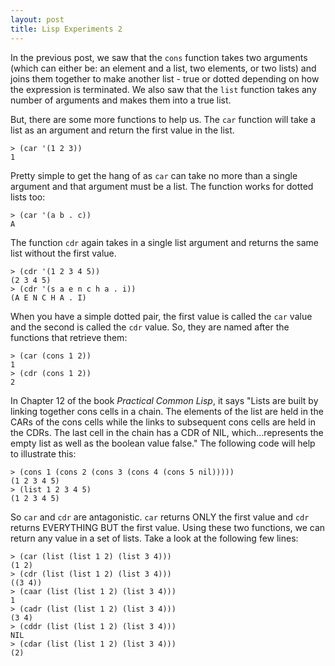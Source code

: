 ```yaml
---
layout: post
title: Lisp Experiments 2
---
```


In the previous post, we saw that the `cons` function takes two arguments (which can either be: an element and a list, two elements, or two lists) and joins them together to make another list - true or dotted depending on how the expression is terminated. We also saw that the `list` function takes any number of arguments and makes them into a true list.

But, there are some more functions to help us. The `car` function will take a list as an argument and return the first value in the list. 

```
> (car '(1 2 3))
1
```

Pretty simple to get the hang of as `car` can take no more than a single argument and that argument must be a list. The function works for dotted lists too:

```
> (car '(a b . c))
A
```

The function `cdr` again takes in a single list argument and returns the same list without the first value.

```
> (cdr '(1 2 3 4 5))
(2 3 4 5)
> (cdr '(s a e n c h a . i))
(A E N C H A . I)
```

When you have a simple dotted pair, the first value is called the `car` value and the second is called the `cdr` value. So, they are named after the functions that retrieve them:

```
> (car (cons 1 2))
1
> (cdr (cons 1 2))
2
```

In Chapter 12 of the book _Practical Common Lisp_, it says "Lists are built by linking together cons cells in a chain. The elements of the list are held in the CARs of the cons cells while the links to subsequent cons cells are held in the CDRs. The last cell in the chain has a CDR of NIL, which...represents the empty list as well as the boolean value false." The following code will help to illustrate this:

```
> (cons 1 (cons 2 (cons 3 (cons 4 (cons 5 nil)))))
(1 2 3 4 5)
> (list 1 2 3 4 5)
(1 2 3 4 5)
```

So `car` and `cdr` are antagonistic. `car` returns ONLY the first value and `cdr` returns EVERYTHING BUT the first value. Using these two functions, we can return any value in a set of lists. Take a look at the following few lines:

```
> (car (list (list 1 2) (list 3 4))) 
(1 2)
> (cdr (list (list 1 2) (list 3 4))) 
((3 4))
> (caar (list (list 1 2) (list 3 4))) 
1
> (cadr (list (list 1 2) (list 3 4))) 
(3 4)
> (cddr (list (list 1 2) (list 3 4))) 
NIL
> (cdar (list (list 1 2) (list 3 4)))
(2)
```
